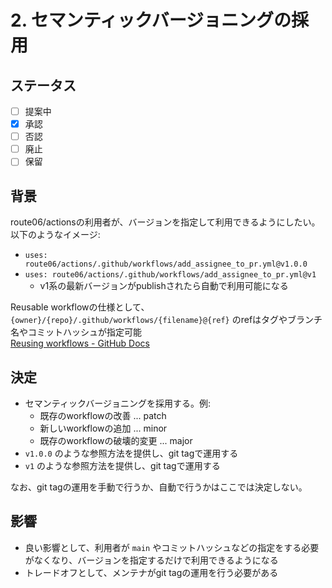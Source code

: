 # 2. セマンティックバージョニングの採用

## ステータス

- [ ] 提案中
- [x] 承認
- [ ] 否認
- [ ] 廃止
- [ ] 保留

## 背景

route06/actionsの利用者が、バージョンを指定して利用できるようにしたい。以下のようなイメージ:

- `uses: route06/actions/.github/workflows/add_assignee_to_pr.yml@v1.0.0`
- `uses: route06/actions/.github/workflows/add_assignee_to_pr.yml@v1`
  - v1系の最新バージョンがpublishされたら自動で利用可能になる

Reusable workflowの仕様として、 `{owner}/{repo}/.github/workflows/{filename}@{ref}` のrefはタグやブランチ名やコミットハッシュが指定可能  
[Reusing workflows - GitHub Docs](https://docs.github.com/en/actions/using-workflows/reusing-workflows#calling-a-reusable-workflow)

## 決定

- セマンティックバージョニングを採用する。例:
  - 既存のworkflowの改善 ... patch
  - 新しいworkflowの追加 ... minor
  - 既存のworkflowの破壊的変更 ... major
- `v1.0.0` のような参照方法を提供し、git tagで運用する
- `v1` のような参照方法を提供し、git tagで運用する

なお、git tagの運用を手動で行うか、自動で行うかはここでは決定しない。

## 影響

- 良い影響として、利用者が `main` やコミットハッシュなどの指定をする必要がなくなり、バージョンを指定するだけで利用できるようになる
- トレードオフとして、メンテナがgit tagの運用を行う必要がある
